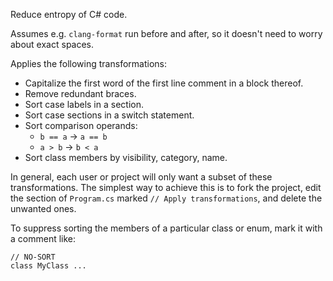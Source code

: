 Reduce entropy of C# code.

Assumes e.g. `clang-format` run before and after, so it doesn't need to worry about exact spaces.

Applies the following transformations:

- Capitalize the first word of the first line comment in a block thereof.
- Remove redundant braces.
- Sort case labels in a section.
- Sort case sections in a switch statement.
- Sort comparison operands:
  - `b == a` &rarr; `a == b`
  - `a > b` &rarr; `b < a`
- Sort class members by visibility, category, name.

In general, each user or project will only want a subset of these transformations. The simplest way to achieve this is to fork the project, edit the section of `Program.cs` marked `// Apply transformations`, and delete the unwanted ones.

To suppress sorting the members of a particular class or enum, mark it with a comment like:

```
// NO-SORT
class MyClass ...
```
